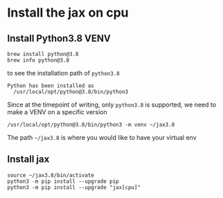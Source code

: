 # Install the jax on cpu

## Install Python3.8 VENV
```
brew install python@3.8
brew info python@3.8
```
to see the installation path of `python3.8`
```console
Python has been installed as
  /usr/local/opt/python@3.8/bin/python3
```

Since at the timepoint of writing, only `python3.8` is supported, we need to make a VENV on a specific version
```
/usr/local/opt/python@3.8/bin/python3 -m venv ~/jax3.8
```
The path `~/jax3.8` is where you would like to have your virtual env


## Install jax
```
source ~/jax3.8/bin/activate
python3 -m pip install --upgrade pip
python3 -m pip install --upgrade "jax[cpu]"
```
